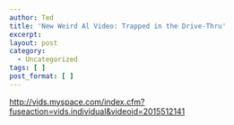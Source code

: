 ```yaml
---
author: Ted
title: 'New Weird Al Video: Trapped in the Drive-Thru'
excerpt:
layout: post
category:
  - Uncategorized
tags: [ ]
post_format: [ ]
---
```

<http://vids.myspace.com/index.cfm?fuseaction=vids.individual&videoid=2015512141>